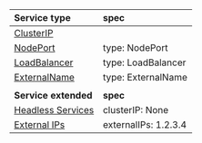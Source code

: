 | Service type | spec |
| :--- | :--- |
| [ClusterIP](https://kubernetes.io/docs/concepts/services-networking/service/#type-clusterip) |  |
| [NodePort](https://kubernetes.io/docs/concepts/services-networking/service/#type-nodeport) | type: NodePort |
| [LoadBalancer](https://kubernetes.io/docs/concepts/services-networking/service/#loadbalancer) | type: LoadBalancer |
| [ExternalName](https://kubernetes.io/docs/concepts/services-networking/service/#externalname) | type: ExternalName |
|  |  |
| **Service extended** | **spec** |
| [Headless Services](https://kubernetes.io/docs/concepts/services-networking/service/#headless-services) | clusterIP: None |
| [External IPs](https://kubernetes.io/docs/concepts/services-networking/service/#external-ips) | externalIPs: 1.2.3.4 |
